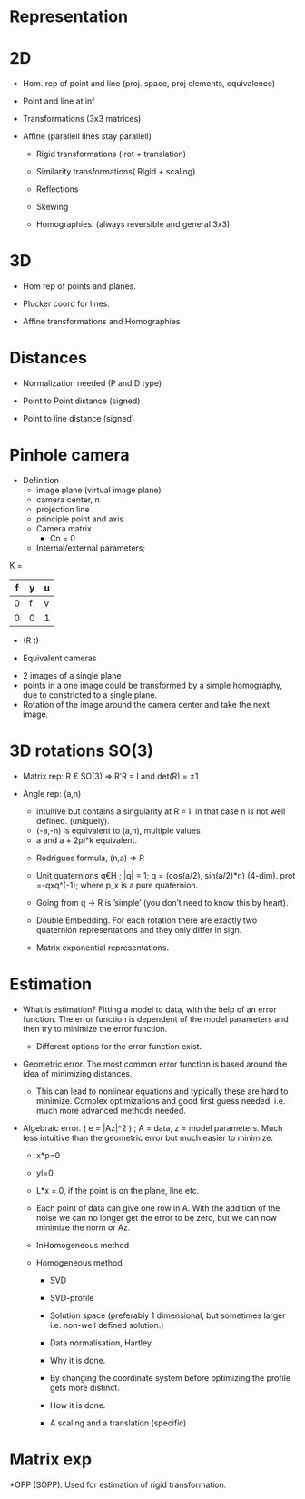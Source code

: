 Representation
===

2D
==

* Hom. rep of point and line (proj. space, proj elements, equivalence)

* Point and line at inf

* Transformations (3x3 matrices)
* Affine (parallell lines stay parallell)
	- Rigid transformations ( rot + translation)
	- Similarity transformations( Rigid + scaling)
	- Reflections
	- Skewing


  - Homographies. (always reversible and general 3x3)

3D
==

* Hom rep of points and planes.

* Plucker coord for lines.

* Affine transformations and Homographies

Distances
==

* Normalization needed (P and D type)

* Point to Point distance (signed)

* Point to line distance (signed)

Pinhole camera
==

* Definition
  - image plane (virtual image plane)
  - camera center, n
  - projection line
  - principle point and axis
  - Camera matrix
  	- Cn = 0
  - Internal/external parameters;
	
 K = 

| f | y | u |
| ----- | ----- |-----|
| 0  | f  | v  |
| 0  | 0  | 1  |
  
  - (R t)
 
* Equivalent cameras
 - 2 images of a single plane
 - points in a one image could be transformed by a simple homography, due to constricted to a single plane. 
 - Rotation of the image around the camera center and take the next image.

3D rotations SO(3)
==
  
 - Matrix rep: R € SO(3) => R’R = I and det(R) = ±1
   
 - Angle rep: (a,n)

	* intuitive but contains a singularity at R = I.
	in that case n is not well defined. (uniquely). 
	* (-a,-n) is equivalent to (a,n), multiple values
	* a and a + 2pi*k equivalent. 
	
   - Rodrigues formula, (n,a) => R 
   
   - Unit quaternions q€H ; |q| = 1; q = (cos(a/2), sin(a/2)*n) (4-dim). 
	prot =-qxq^(-1);  where p_x is a pure quaternion. 
   	- Going from q -> R is ’simple’ (you don’t need to know this by heart).
   	- Double Embedding. For each rotation there are exactly two quaternion
		representations and they only differ in sign.

   - Matrix exponential representations.


Estimation
===

* What is estimation? Fitting a model to data, with the help of an error function.
	The error function is dependent of the model parameters and then try
	to minimize the error function.

	- Different options for the error function exist.

* Geometric error. 
	The most common error function is based around the idea of minimizing distances.

	- This can lead to nonlinear equations and typically these are hard to
	  minimize. Complex optimizations and good first guess needed. i.e. much more 		  advanced methods needed.

* Algebraic error. ( e = |Az|^2 ) ; A = data, z = model parameters. 
	Much less intuitive than the geometric error but much easier to minimize. 

	 - x*p=0 
	 - yl=0 
	 - L*x = 0, if the point is on the plane, line etc.
	 
	 - Each point of data can give one row in A. With the addition of the noise
	  we can no longer get the error to be zero, but we can now minimize the norm
	  or Az. 

	* InHomogeneous method
	
	* Homogeneous method
	
		- SVD
		- SVD-profile
		- Solution space (preferably 1 dimensional, but sometimes larger i.e. non-well defined solution.)
		- Data normalisation, Hartley.
		
		- Why it is done.
		- By changing the coordinate system before optimizing the profile gets more distinct.
		- How it is done. 
		- A scaling and a translation (specific)

Matrix exp 
==

*OPP (SOPP). 
	Used for estimation of rigid transformation.

  

	  

